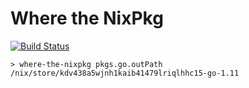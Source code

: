 # Where the NixPkg

[![Build Status](https://travis-ci.org/justinwoo/where-the-nixpkg.svg?branch=master)](https://travis-ci.org/justinwoo/where-the-nixpkg)

```
> where-the-nixpkg pkgs.go.outPath
/nix/store/kdv438a5wjnh1kaib41479lriqlhhc15-go-1.11
```
